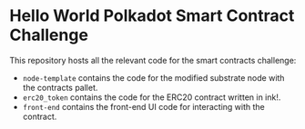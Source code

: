 # Hello World Polkadot Smart Contract Challenge

This repository hosts all the relevant code for the smart contracts challenge:

* `node-template` contains the code for the modified substrate node with the contracts pallet.
* `erc20_token` contains the code for the ERC20 contract written in ink!.
* `front-end` contains the front-end UI code for interacting with the contract.
